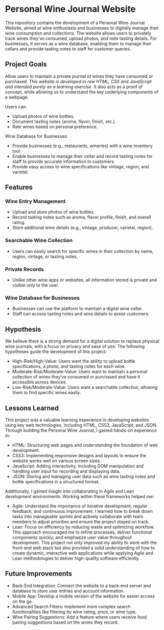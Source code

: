 # Personal Wine Journal Website

This repository contains the development of a Personal Wine Journal Website, aimed at wine enthusiasts and businesses to digitally manage their wine consumption and collections. The website allows users to privately track wines they’ve consumed, upload photos, and note tasting details. For businesses, it serves as a wine database, enabling them to manage their cellars and provide tasting notes to staff for customer queries.

## Project Goals

Allow users to maintain a private journal of wines they have consumed or purchased. *This website is developed in raw HTML, CSS and JavaScript and intended purely as a learning exercise.* It also acts as a proof of concept, while allowing us to understand the key underlying components of a webpage.

Users can:
- Upload photos of wine bottles.
- Document tasting notes (aroma, flavor, finish, etc.).
- Rate wines based on personal preference.

Wine Database for Businesses:
- Provide businesses (e.g., restaurants, wineries) with a wine inventory tool.
- Enable businesses to manage their cellar and record tasting notes for staff to provide accurate information to customers.
- Provide easy access to wine specifications like vintage, region, and varietal.

## Features

### Wine Entry Management
- Upload and store photos of wine bottles.
- Record tasting notes such as aroma, flavor profile, finish, and overall rating.
- Store additional wine details (e.g., vintage, producer, varietal, region).

### Searchable Wine Collection
- Users can easily search for specific wines in their collection by name, region, vintage, or tasting notes.

### Private Records
- Unlike other wine apps or websites, all information stored is private and visible only to the user.

### Wine Database for Businesses
- Businesses can use the platform to maintain a digital wine cellar.
- Staff can access tasting notes and wine details to assist customers.

## Hypothesis

We believe there is a strong demand for a digital solution to replace physical wine journals, with a focus on privacy and ease of use. The following hypotheses guide the development of this project:

- High-Risk/High-Value: Users want the ability to upload bottle specifications, a photo, and tasting notes for each wine.
- Moderate-Risk/Moderate-Value: Users want to maintain a personal collection of wines they’ve consumed or purchased and have it accessible across devices.
- Low-Risk/Moderate-Value: Users want a searchable collection, allowing them to find specific wines easily.

## Lessons Learned

This project was a valuable learning experience in developing websites using key web technologies, including HTML, CSS3, JavaScript, and JSON. Through building the Personal Wine Journal, I gained hands-on experience in:

- HTML: Structuring web pages and understanding the foundation of web development.
- CSS3: Implementing responsive designs and layouts to ensure the website works well on various screen sizes.
- JavaScript: Adding interactivity, including DOM manipulation and handling user input for recording and displaying data.
- JSON: Storing and managing user data such as wine tasting notes and bottle specifications in a structured format.

Additionally, I gained insight into collaborating in Agile and Lean development environments. Working within these frameworks helped me:

- Agile: Understand the importance of iterative development, regular feedback, and continuous improvement. I learned how to break down tasks into manageable sprints and actively collaborate with team members to adjust priorities and ensure the project stayed on track.
- Lean: Focus on efficiency by reducing waste and optimizing workflow. This approach encouraged me to refine processes, deliver functional components quickly, and emphasize user value throughout development.
This project not only improved my ability to work with the front-end web stack but also provided a solid understanding of how to create dynamic, interactive web applications while applying Agile and Lean methodologies to deliver high-quality software efficiently

## Future Improvements
- Back-End Integration: Connect the website to a back-end server and database to store user entries and account information.
- Mobile App: Develop a mobile version of the website for easier access on the go.
- Advanced Search Filters: Implement more complex search functionalities like filtering by wine rating, price, or wine type.
- Wine Pairing Suggestions: Add a feature where users receive food pairing suggestions based on the wines they record.
